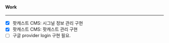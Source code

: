 
#### Work
---
- [x] 팟캐스트 CMS: 시그널 정보 관리 구현
- [x] 팟캐스트 CMS: 팟캐스트 관리 구현
- [ ] 구글 provider login 구현 필요.